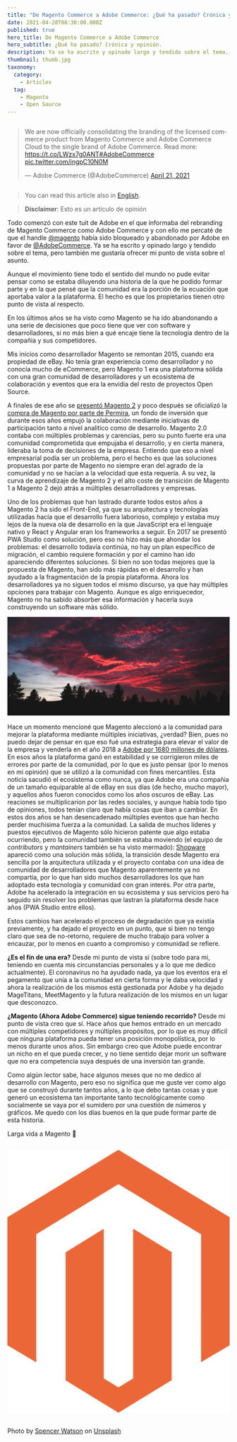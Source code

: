 ```yaml
---
title: "De Magento Commerce a Adobe Commerce: ¿Qué ha pasado? Crónica y opinión"
date: 2021-04-28T08:30:00.000Z
published: true
hero_title: De Magento Commerce a Adobe Commerce
hero_subtitle: ¿Qué ha pasado? Crónica y opinión.
description: Ya se ha escrito y opinado largo y tendido sobre el tema. En este post ofrezco mi punto de vista sobre la evolución de Magento estos años.
thumbnail: thumb.jpg
taxonomy:
  category:
    - Articles
  tag:
    - Magento
    - Open Source
---
```


<div class="columns" style="justify-content: center">
<div class="column col-6 col-sm-10">

<blockquote class="twitter-tweet"><p lang="en" dir="ltr">We are now officially consolidating the branding of the licensed commerce product from Magento Commerce and Adobe Commerce Cloud to the single brand of Adobe Commerce. Read more: <a href="https://t.co/LWzx7g0ANT">https://t.co/LWzx7g0ANT</a><a href="https://twitter.com/hashtag/AdobeCommerce?src=hash&amp;ref_src=twsrc%5Etfw">#AdobeCommerce</a> <a href="https://t.co/ingpC10N0M">pic.twitter.com/ingpC10N0M</a></p>&mdash; Adobe Commerce (@AdobeCommerce) <a href="https://twitter.com/AdobeCommerce/status/1384907699272421377?ref_src=twsrc%5Etfw">April 21, 2021</a></blockquote>

</div>
</div>

> You can read this article also in [English](https://rubenr.dev/en/magento-adobe-commerce).

> **Disclaimer**: Esto es un artículo de opinión

Todo comenzó con este tuit de Adobe en el que informaba del rebranding de Magento Commerce como Adobe Commerce y con ello me percaté de que el handle [@magento](https://twitter.com/magento) había sido bloqueado y abandonado por Adobe en favor de [@AdobeCommerce](https://twitter.com/AdobeCommerce). Ya se ha escrito y opinado largo y tendido sobre el tema, pero también me gustaría ofrecer mi punto de vista sobre el asunto.

Aunque el movimiento tiene todo el sentido del mundo no pude evitar pensar como se estaba diluyendo una historia de la que he podido formar parte y en la que pensé que la comunidad era la porción de la ecuación que aportaba valor a la plataforma. El hecho es que los propietarios tienen otro punto de vista al respecto.

En los últimos años se ha visto como Magento se ha ido abandonando a una serie de decisiones que poco tiene que ver con software y desarrolladores, si no más bien a qué encaje tiene la tecnología dentro de la compañia y sus competidores.

Mis inicios como desarrollador Magento se remontan 2015, cuando era propiedad de eBay. No tenía gran experiencia como desarrollador y no conocía mucho de eCommerce, pero Magento 1 era una plataforma sólida con una gran comunidad de desarrolladores y un ecosistema de colaboración y eventos que era la envidia del resto de proyectos Open Source.

A finales de ese año se [presentó Magento 2](https://magento.com/blog/technical/magento-2-merchant-beta-release) y poco después se oficializó la [compra de Magento por parte de Permira](https://web.archive.org/web/20151109034401/http://magento.com/letter-from-our-ceo), un fondo de inversión que durante esos años empujó la colaboración mediante iniciativas de participación tanto a nivel analítico como de desarrollo. Magento 2.0 contaba con múltiples problemas y carencias, pero su punto fuerte era una comunidad comprometida que empujaba el desarrollo, y en cierta manera, lideraba la toma de decisiones de la empresa. Entiendo que eso a nivel empresarial podía ser un problema, pero el hecho es que las soluciones propuestas por parte de Magento no siempre eran del agrado de la comunidad y no se hacían a la velocidad que esta requería. A su vez, la curva de aprendizaje de Magento 2 y el alto coste de transición de Magento 1 a Magento 2 dejó atrás a múltiples desarrolladores y empresas.

Uno de los problemas que han lastrado durante todos estos años a Magento 2 ha sido el Front-End, ya que su arquitectura y tecnologías utilizadas hacía que el desarrollo fuera laborioso, complejo y estaba muy lejos de la nueva ola de desarrollo en la que JavaScript era el lenguaje nativo y React y Angular eran los frameworks a seguir. En 2017 se presentó PWA Studio como solución, pero eso no hizo más que ahondar los problemas: el desarrollo todavía continúa, no hay un plan específico de migración, el cambio requiere formación y por el camino han ido apareciendo diferentes soluciones. Si bien no son todas mejores que la propuesta de Magento, han sido más rápidas en el desarrollo y han ayudado a la fragmentación de la propia plataforma. Ahora los desarrolladores ya no siguen todos el mismo discurso, ya que hay múltiples opciones para trabajar con Magento. Aunque es algo enriquecedor, Magento no ha sabido absorber esa información y hacerla suya construyendo un software más sólido.

![De Magento Commerce a Adobe Commerce: ¿Qué ha pasado? Crónica y opiniones](hero.jpg)

Hace un momento mencioné que Magento aleccionó a la comunidad para mejorar la plataforma mediante múltiples iniciativas, ¿verdad? Bien, pues no puedo dejar de pensar en que eso fué una estrategia para elevar el valor de la empresa y venderla en el año 2018 a [Adobe por 1680 millones de dólares](https://news.adobe.com/news/news-details/2018/Adobe-to-Acquire-Magento-Commerce/default.aspx). En esos años la plataforma ganó en estabilidad y se corrigieron miles de errores por parte de la comunidad, por lo que es justo pensar (por lo menos en mi opinión) que se utilizó a la comunidad con fines mercantiles. Esta noticia sacudió el ecosistema como nunca, ya que Adobe era una compañia de un tamaño equiparable al de eBay en sus días (de hecho, mucho mayor), y aquellos años fueron conocidos como los años oscuros de eBay. Las reaciones se multiplicarion por las redes sociales, y aunque había todo tipo de opiniones, todos tenían claro que había cosas que iban a cambiar. En estos dos años se han desencadenado múltiples eventos que han hecho perder muchísima fuerza a la comunidad. La salida de muchos líderes y puestos ejecutivos de Magento sólo hicieron patente que algo estaba ocurriendo, pero la comunidad también se estaba moviendo (el equipo de _contributors_ y _mantainers_ también se ha visto mermado): [Shopware](https://www.shopware.com/en/) apareció como una solución más sólida, la transición desde Magento era sencilla por la arquitectura utilizada y el proyecto contaba con una idea de comunidad de desarrolladores que Magento aparentemente ya no compartía, por lo que han sido muchos desarrolladores los que han adoptado esta tecnología y comunidad con gran interés. Por otra parte, Adobe ha acelerado la integración en su ecosistema y sus servicios pero ha seguido sin resolver los problemas que lastran la plataforma desde hace años (PWA Studio entre ellos).

Estos cambios han acelerado el proceso de degradación que ya existía previamente, y ha dejado el proyecto en un punto, que si bien no tengo claro que sea de no-retorno, requiere de mucho trabajo para volver a encauzar, por lo menos en cuanto a compromiso y comunidad se refiere.

**¿Es el fin de una era?** Desde mi punto de vista sí (sobre todo para mi, teniendo en cuenta mis circunstancias personales y a lo que me dedico actualmente). El coronavirus no ha ayudado nada, ya que los eventos era el pegamento que unía a la comunidad en cierta forma y le daba velocidad y ahora la realización de los mismos está gestionada por Adobe y ha dejado MageTitans, MeetMagento y la futura realización de los mismos en un lugar que desconozco.

**¿Magento (Ahora Adobe Commerce) sigue teniendo recorrido?** Desde mi punto de vista creo que sí. Hace años que hemos entrado en un mercado con múltiples competidores y múltiples propósitos, por lo que es muy dificil que ninguna plataforma pueda tener una posición monopolística, por lo menos durante unos años. Sin embargo creo que Adobe puede encontrar un nicho en el que pueda crecer, y no tiene sentido dejar morir un software que no era competencia suya después de una inversión tan grande.

Como algún lector sabe, hace algunos meses que no me dedico al desarrollo con Magento, pero eso no significa que me guste ver como algo que se construyó durante tantos años, a lo que debo tantas cosas y que generó un ecosistema tan importante tanto tecnológicamente como socialmente se vaya por el sumidero por una cuestión de números y gráficos. Me quedo con los días buenos en la que pude formar parte de esta historia.

Larga vida a Magento 🙂

<div class="columns" style="justify-content: center">
<div class="column col-3 col-sm-5">

![Magento](magento-logo.svg)

</div>
</div>

<span>Photo by <a href="https://unsplash.com/@thebrownspy?utm_source=unsplash&utm_medium=referral&utm_content=creditCopyText">Spencer Watson</a> on <a href="https://unsplash.com/s/photos/sunset?utm_source=unsplash&utm_medium=referral&utm_content=creditCopyText">Unsplash</a>
</span>
